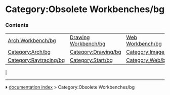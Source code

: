 # Category:Obsolete Workbenches/bg


### Contents

|     |     |     |
| --- | --- | --- |
| [Arch Workbench/bg](Arch_Workbench/bg.md) | [Drawing Workbench/bg](Drawing_Workbench/bg.md) | [Web Workbench/bg](Web_Workbench/bg.md) |
| [Category:Arch/bg](Category_Arch/bg.md) | [Category:Drawing/bg](Category_Drawing/bg.md) | [Category:Image/bg](Category_Image/bg.md) |
| [Category:Raytracing/bg](Category_Raytracing/bg.md) | [Category:Start/bg](Category_Start/bg.md) | [Category:Web/bg](Category_Web/bg.md) |
|



---
⏵ [documentation index](../README.md) > Category:Obsolete Workbenches/bg
